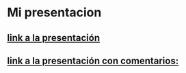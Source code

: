 Mi presentacion 
===================

[link a la presentación]([url](https://view.genially.com/678c0aec93e82eb0d5856fec))
------------

[link a la presentación con comentarios:]([url](https://view.genially.com/678c0aec93e82eb0d5856fec/presentation-presentacion-tranqui-de-db))
------------
